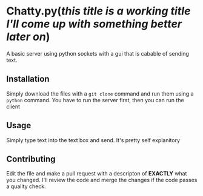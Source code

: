 # **Chatty.py**(_this title is a working title I'll come up with something better later on_)
A basic server using python sockets with a gui that is cabable of sending text.

## Installation
Simply download the files with a `git clone` command and run them using a `python` command. You have to run the server first, then you can run the client

## Usage
Simply type text into the text box and send. It's pretty self explanitory

## Contributing 
Edit the file and make a pull request with a descripton of <b>EXACTLY</b> what you changed. I'll review the code and merge the changes if the code passes a quality check.

